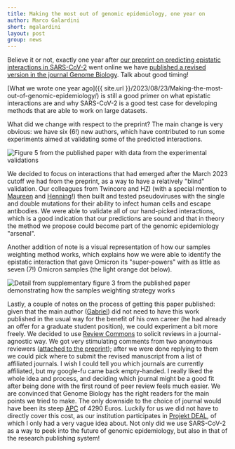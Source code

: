 ```yaml
---
title: Making the most out of genomic epidemiology, one year on 
author: Marco Galardini
short: mgalardini
layout: post
group: news
---
```


Believe it or not, exactly one year after [our preprint on predicting epistatic interactions in SARS-CoV-2](https://www.biorxiv.org/content/10.1101/2023.08.22.554253v1)
went online
we have [published a revised version in the journal Genome Biology](https://genomebiology.biomedcentral.com/articles/10.1186/s13059-024-03355-y).
Talk about good timing!

[What we wrote one year ago]({{ site.url }}/2023/08/23/Making-the-most-out-of-genomic-epidemiology/) is still a good primer on what epistatic interactions are
and why SARS-CoV-2 is a good test case for developing methods that are able to work
on large datasets.

What did we change with respect to the preprint? The main change is very obvious: we have six (6!) new authors,
which have contributed to run some experiments aimed at validating some of
the predicted interactions.

<img class="img-fluid" src="{{ site.url }}/static/img/news/20240822_validation.jpg" alt="Figure 5 from the published paper with data from the experimental validations">

We decided to focus on interactions that had emerged after the March 2023 cutoff we had from the preprint,
as a way to have a relatively "blind" validation. Our colleagues from Twincore and HZI (with a special
mention to [Maureen](https://www.twincore.de/forschungsgruppen/institute/experimentelle-infektionsforschung/mitarbeiter/mitarbeiter-details/?tx_tcemployees_singleemployee%5Baction%5D=show&tx_tcemployees_singleemployee%5Bcontroller%5D=Employee&tx_tcemployees_singleemployee%5Bemployee%5D=526&cHash=c7dfb22d6bc2e53b04dbb65914c6257a) and [Henning](https://www.linkedin.com/in/henning-jacobsen-4052a9108/)!)
then built and tested pseudoviruses with the single and double mutations for their ability to infect
human cells and escape antibodies. We were able to validate all of our hand-picked interactions,
which is a good indication that our predictions are sound and that in theory the method we propose
could become part of the genomic epidemiology "arsenal".

Another addition of note is a visual representation of how our samples weighting method works,
which explains how we were able to identify the epistatic interaction that gave Omicron
its "super-powers" with as little as seven (7!) Omicron samples (the light orange dot below).

<img class="img-fluid" src="{{ site.url }}/static/img/news/20240822_weights.jpg" alt="Detail from supplementary figure 3 from the published paper demonstrating how the samples weighting strategy works">

Lastly, a couple of notes on the process of getting this paper published: given that the main author ([Gabriel](https://scholar.google.com/citations?user=2bfcQEgAAAAJ))
did not need to have this work published in the usual way for the benefit of his own career (he had already an offer for a graduate student position), we could experiment a bit more freely.
We decided to use [Review Commons](https://www.reviewcommons.org/) to solicit reviews in a journal-agnostic way. We got very stimulating comments
from two anonymous reviewers ([attached to the preprint](https://www.biorxiv.org/content/10.1101/2023.08.22.554253v1#review)); after we were done
replying to them we could pick where to submit the revised manuscript from a list of affiliated journals. I wish I could tell you which journals
are currently affiliated, but my google-fu came back empty-handed. I really liked the whole idea and process, and deciding which journal might be a good fit
after being done with the first round of peer review feels much easier. We are convinced that Genome Biology has the right readers for the main points
we tried to make. The only downside to the choice of journal would have been its steep [APC](https://en.wikipedia.org/wiki/Article_processing_charge) of 4290 Euros.
Luckily for us we did not have to directly cover this cost, as our institution participates in [Projekt DEAL](https://en.wikipedia.org/wiki/Project_DEAL), of which I only had a very vague idea about.
Not only did we use SARS-CoV-2 as a way to peek into the future of genomic epidemiology, but also in that of the research publishing system!
